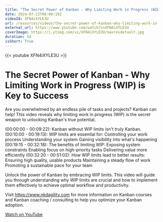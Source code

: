 ```yaml
---
title: "The Secret Power of Kanban - Why Limiting Work in Progress (WIP) is Key to Success"
date: 2024-07-22T06:00:19Z
videoId: XFN4iXYLE3U
url: /resources/videos/the-secret-power-of-kanban-why-limiting-work-in-progress-(wip)-is-key-to-success
external_url: https://www.youtube.com/watch?v=XFN4iXYLE3U
coverImage: https://i.ytimg.com/vi/XFN4iXYLE3U/maxresdefault.jpg
duration: 54
isShort: True
---
```


{{< youtube XFN4iXYLE3U >}}

# The Secret Power of Kanban - Why Limiting Work in Progress (WIP) is Key to Success

Are you overwhelmed by an endless pile of tasks and projects? Kanban can help! This video reveals why limiting work in progress (WIP) is the secret weapon to unlocking Kanban's true potential.

(00:00:00 - 00:09:22): Kanban without WIP limits isn't truly Kanban.
(00:10:00 - 00:19:13): WIP limits are essential for:
Controlling your work process
Understanding your system
Gaining visibility into what's happening
(00:19:15 - 00:32:18): The benefits of limiting WIP:
Exposing system constraints
Enabling focus on high-priority tasks
Delivering value more efficiently
(00:32:20 - 00:51:02): How WIP limits lead to better results:
Ensuring high quality, usable products
Maintaining a steady flow of work
Promoting a sustainable pace for your team

Unlock the power of Kanban by embracing WIP limits. This video will guide you through understanding why WIP limits are crucial and how to implement them effectively to achieve optimal workflow and productivity.

Visit https://www.nkdagility.com for more information on Kanban courses and Kanban coaching / consulting to help you optimize your Kanban adoption.

[Watch on YouTube](https://www.youtube.com/watch?v=XFN4iXYLE3U)
